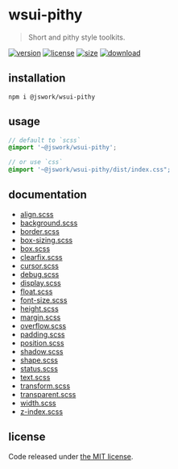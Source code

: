 # wsui-pithy
> Short and pithy style toolkits.

[![version][version-image]][version-url]
[![license][license-image]][license-url]
[![size][size-image]][size-url]
[![download][download-image]][download-url]

## installation
```shell
npm i @jswork/wsui-pithy
```

## usage
```scss
// default to `scss`
@import '~@jswork/wsui-pithy';

// or use `css`
@import '~@jswork/wsui-pithy/dist/index.css";
```

## documentation
- [align.scss](./documentation/align.scss.md)
- [background.scss](./documentation/background.scss.md)
- [border.scss](./documentation/border.scss.md)
- [box-sizing.scss](./documentation/box-sizing.scss.md)
- [box.scss](./documentation/box.scss.md)
- [clearfix.scss](./documentation/clearfix.scss.md)
- [cursor.scss](./documentation/cursor.scss.md)
- [debug.scss](./documentation/debug.scss.md)
- [display.scss](./documentation/display.scss.md)
- [float.scss](./documentation/float.scss.md)
- [font-size.scss](./documentation/font-size.scss.md)
- [height.scss](./documentation/height.scss.md)
- [margin.scss](./documentation/margin.scss.md)
- [overflow.scss](./documentation/overflow.scss.md)
- [padding.scss](./documentation/padding.scss.md)
- [position.scss](./documentation/position.scss.md)
- [shadow.scss](./documentation/shadow.scss.md)
- [shape.scss](./documentation/shape.scss.md)
- [status.scss](./documentation/status.scss.md)
- [text.scss](./documentation/text.scss.md)
- [transform.scss](./documentation/transform.scss.md)
- [transparent.scss](./documentation/transparent.scss.md)
- [width.scss](./documentation/width.scss.md)
- [z-index.scss](./documentation/z-index.scss.md)

## license
Code released under [the MIT license](https://github.com/afeiship/wsui-pithy/blob/master/LICENSE.txt).

[version-image]: https://img.shields.io/npm/v/@jswork/wsui-pithy
[version-url]: https://npmjs.org/package/@jswork/wsui-pithy

[license-image]: https://img.shields.io/npm/l/@jswork/wsui-pithy
[license-url]: https://github.com/afeiship/wsui-pithy/blob/master/LICENSE.txt

[size-image]: https://img.shields.io/bundlephobia/minzip/@jswork/wsui-pithy
[size-url]: https://github.com/afeiship/wsui-pithy/blob/master/dist/wsui-pithy.min.js

[download-image]: https://img.shields.io/npm/dm/@jswork/wsui-pithy
[download-url]: https://www.npmjs.com/package/@jswork/wsui-pithy

